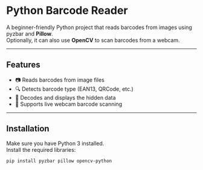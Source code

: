 # Python Barcode Reader

A beginner-friendly Python project that reads barcodes from images using pyzbar and **Pillow**.  
Optionally, it can also use **OpenCV** to scan barcodes from a webcam.

---

## Features
- 📷 Reads barcodes from image files
- 🔍 Detects barcode type (EAN13, QRCode, etc.)
- 📝 Decodes and displays the hidden data
- 🎥 Supports live webcam barcode scanning

---

## Installation
Make sure you have Python 3 installed.  
Install the required libraries:
```bash
pip install pyzbar pillow opencv-python
